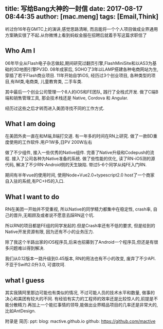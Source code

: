 title: 写给Bang大神的一封信
date: 2017-08-17 08:44:35
author: [mac.meng]
tags: [Email,Think]
---

听过你16年在GMTC上的演讲,感觉思路清晰, 而且能将一个个人项目做成业界通用方案确实很了不起.从你微博上看到蚂蚁金服在招聘后就着手写这篇求职信了
## Who Am I
06年毕业从Flash电子杂志做起,期间研究过翻页引擎,FlashMiniSite和以AS3为基础的3D地图引擎PV3D.
08年成家后, SOHO了3年以LAMP搭建各种电商网站为生, 穿插了若干Flash商业项目. 11年开始自学iOS, 经历过3个创业项目, 各种类型的项目,有IM类,电商类, 儿童教育类, 二手车类. 

其中最后一个创业公司管理一个8人的iOS和FE团队, 践行了全栈式开发. 做了C端B端和销售管理工具, 那会技术栈还是 Native, Cordova 和 Angular.

经历过这些之后才转而进入美团寻找不同的工作方式.

## What I am doing

在美团外卖一直在和M端,B端打交道. 有一年多的时间在RN上研究. 做了一款BD重度使用的工作软件.用户1W多,日PV 200W左右

做了不少组件, 接入一些优秀的Native组件. 
完善了Native升级和Codepush的流程. 
接入了公司各种为Native准备的系统. 
做了些性能的优化, 读了RN-iOS测的源代码, 解决了不少RN-Android侧的天生缺陷.
带过5-6个同学从纯FE入门RN.

期间有半年vue的使用时间, 使用Node+Vue2.0+typescript2.0 host了一个商家自入驻的系统,有PC+H5的入口.

## What I want to do
RN在美团一开始并不受重视, 所以Native的同学精力都集中在稳定性, crash率, 自己的晋升,无暇顾及或者说不愿意去踩RN这个坑. 

所以RN的项目都是FE组的同学发起的.但是Crash率还有不低的要求, 但是给到的Native开发资源有限, 因为还有不小的业务压力.

除了我这个半路出家的iOS程序员,后来也招募到了Android一个程序员,但还是有很多问题难以得到解决.

我们从0.12版本一路升级到0.45版本, RN的用法也有不小的改变, 废弃了不少API. 不亚于Swift2.0升3.0, 可谓坎坷.

## what I guess
其实我猜阿里那边可能也有类似的情况, 不过可能人员的技术水平和数量, 做事的决心和美团有较大的不同. 有经验有实力的工程师的效率还是比较惊人的,前提是不能分散精力.再加上一个能扛事情的领导,能做出业界精品项目的几率还是非常大的,比如AntDesign.


附录是
简历:
ppt: 
blog: mactive.github.io
github: https://github.com/mactive



